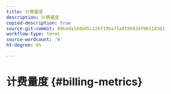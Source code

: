 ```yaml
---
title: 计费量度
description: 计费量度
copied-description: true
source-git-commit: 89bdda1d4bd5c126f19ba75a819942df901183d1
workflow-type: tm+mt
source-wordcount: '6'
ht-degree: 0%

---
```



# 计费量度 {#billing-metrics}
